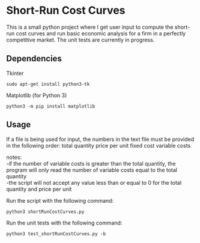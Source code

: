 # Short-Run Cost Curves
This is a small python project where I get user input to compute the short-run cost curves and run basic economic analysis for a firm in a perfectly competitive market. The unit tests are currently in progress.

## Dependencies
Tkinter
```
sudo apt-get install python3-tk
```

Matplotlib (for Python 3)
```
python3 -m pip install matplotlib
```

## Usage
If a file is being used for input, the numbers in the text file must be provided in the following order:
total quantity
price per unit
fixed cost
variable costs

notes:  
    -if the number of variable costs is greater than the total quantity, the program will only read the number of variable costs equal to the total quantity  
    -the script will not accept any value less than or equal to 0 for the total quantity and price per unit  

Run the script with the following command:
```
python3 shortRunCostCurves.py
```

Run the unit tests with the following command:
```
python3 test_shortRunCostCurves.py -b
```
